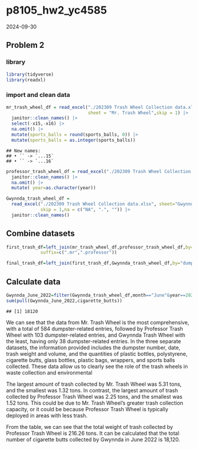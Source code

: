 p8105_hw2_yc4585
================
2024-09-30

## Problem 2

### library

``` r
library(tidyverse)
library(readxl)
```

### import and clean data

``` r
mr_trash_wheel_df = read_excel("./202309 Trash Wheel Collection data.xlsx",
                               sheet = "Mr. Trash Wheel",skip = 1) |>
  janitor::clean_names() |>
  select(-x15,-x16) |>
  na.omit() |>
  mutate(sports_balls = round(sports_balls, 0)) |>
  mutate(sports_balls = as.integer(sports_balls))
```

    ## New names:
    ## • `` -> `...15`
    ## • `` -> `...16`

``` r
professor_trash_wheel_df = read_excel("./202309 Trash Wheel Collection data.xlsx",  sheet="Professor Trash Wheel",skip = 1) |>
  janitor::clean_names() |>
  na.omit() |>
  mutate( year=as.character(year)) 

Gwynnda_trash_wheel_df = 
  read_excel("./202309 Trash Wheel Collection data.xlsx", sheet="Gwynnda Trash Wheel",
             skip = 1,na = c("NA", ".", "")) |>
  janitor::clean_names() 
```

## Combine datasets

``` r
first_trash_df=left_join(mr_trash_wheel_df,professor_trash_wheel_df,by="dumpster",
             suffix=c(".mr",".professor"))

final_trash_df=left_join(first_trash_df,Gwynnda_trash_wheel_df,by="dumpster",suffix = c("",".Gwynnda"))
```

## Calculate data

``` r
Gwynnda_June_2022=filter(Gwynnda_trash_wheel_df,month=="June"&year==2022)
sum(pull(Gwynnda_June_2022,cigarette_butts))
```

    ## [1] 18120

We can see that the data from Mr. Trash Wheel is the most comprehensive,
with a total of 584 dumpster-related entries, followed by Professor
Trash Wheel with 103 dumpster-related entries, and Gwynnda Trash Wheel
with the least, having only 38 dumpster-related entries. In the three
separate datasets, the information provided includes the dumpster
number, date, trash weight and volume, and the quantities of plastic
bottles, polystyrene, cigarette butts, glass bottles, plastic bags,
wrappers, and sports balls collected. These data allow us to clearly see
the role of the trash wheels in waste collection and environmental

The largest amount of trash collected by Mr. Trash Wheel was 5.31 tons,
and the smallest was 1.32 tons. In contrast, the largest amount of trash
collected by Professor Trash Wheel was 2.25 tons, and the smallest was
1.52 tons. This could be due to Mr. Trash Wheel’s greater trash
collection capacity, or it could be because Professor Trash Wheel is
typically deployed in areas with less trash.

From the table, we can see that the total weight of trash collected by
Professor Trash Wheel is 216.26 tons. It can be calculated that the
total number of cigarette butts collected by Gwynnda in June 2022 is
18,120.
